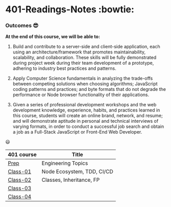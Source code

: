 # 401-Readings-Notes :bowtie:

### Outcomes :sunglasses:

**At the end of this course, we will be able to:**

1. Build and contribute to a server-side and client-side application, each using an architecture/framework that promotes maintainability, scalability, and collaboration. These skills will be fully demonstrated during project week during their team development of a prototype, adhering to industry best practices and patterns.

1. Apply Computer Science fundamentals in analyzing the trade-offs between competing solutions when choosing algorithms; JavaScript coding patterns and practices; and byte formats that do not degrade the performance or Node browser functionality of their applications.

1. Given a series of professional development workshops and the web development knowledge, experience, habits, and practices learned in this course, students will create an online brand, network, and resume; and will demonstrate aptitude in personal and technical interviews of varying formats, in order to conduct a successful job search and obtain a job as a Full-Stack JavaScript or Front-End Web Developer.

:smiley:

| 401 course                                                              | Title                      |
| ----------------------------------------------------------------------- | -------------------------- |
| [Prep](https://yasminadaileh1.github.io/401-reading-notes/prep)         | Engineering Topics         |
| [Class-01](https://yasminadaileh1.github.io/401-reading-notes/class-01) | Node Ecosystem, TDD, CI/CD |
| [Class-02](https://yasminadaileh1.github.io/401-reading-notes/class-02) | Classes, Inheritance, FP   |
| [Class-03]()                                                            |                            |
| [Class-04]()                                                            |                            |
